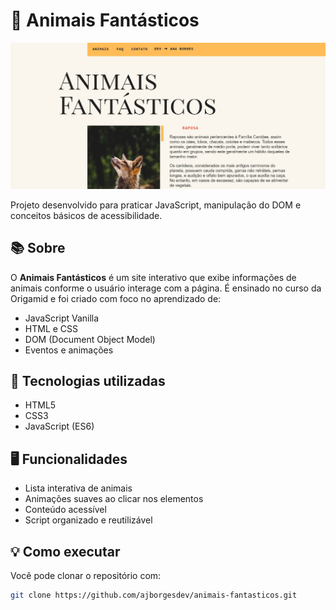 # 🐾 Animais Fantásticos

![Preview](preview/imagem-readme.jpg)

Projeto desenvolvido para praticar JavaScript, manipulação do DOM e conceitos básicos de acessibilidade.

## 📚 Sobre

O **Animais Fantásticos** é um site interativo que exibe informações de animais conforme o usuário interage com a página. É ensinado no curso da Origamid e foi criado com foco no aprendizado de:

- JavaScript Vanilla
- HTML e CSS
- DOM (Document Object Model)
- Eventos e animações

## 🚀 Tecnologias utilizadas

- HTML5
- CSS3
- JavaScript (ES6)

## 🖥️ Funcionalidades

- Lista interativa de animais
- Animações suaves ao clicar nos elementos
- Conteúdo acessível
- Script organizado e reutilizável

## 💡 Como executar

Você pode clonar o repositório com:

```bash
git clone https://github.com/ajborgesdev/animais-fantasticos.git
